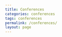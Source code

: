 ```yaml
---
title: Conferences
categories: conferences
tags: conferences
permalink: /conferences/
layout: page
---
```

